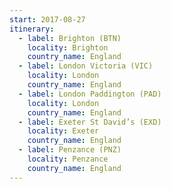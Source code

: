 ```yaml
---
start: 2017-08-27
itinerary:
  - label: Brighton (BTN)
    locality: Brighton
    country_name: England
  - label: London Victoria (VIC)
    locality: London
    country_name: England
  - label: London Paddington (PAD)
    locality: London
    country_name: England
  - label: Exeter St David’s (EXD)
    locality: Exeter
    country_name: England
  - label: Penzance (PNZ)
    locality: Penzance
    country_name: England
---
```

